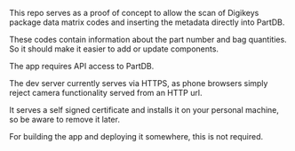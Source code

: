 This repo serves as a proof of concept to allow the scan of Digikeys package data matrix codes and inserting the metadata directly into PartDB.

These codes contain information about the part number and bag quantities. So it should make it easier to add or update components.

The app requires API access to PartDB. 


The dev server currently serves via HTTPS, as phone browsers simply reject camera functionality served from an HTTP url.

It serves a self signed certificate and installs it on your personal machine, so be aware to remove it later.

For building the app and deploying it somewhere, this is not required. 